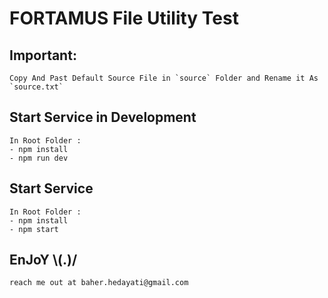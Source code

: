 # FORTAMUS File Utility Test


## Important:
```
Copy And Past Default Source File in `source` Folder and Rename it As `source.txt`
```

## Start Service in Development
``` 
In Root Folder :  
- npm install
- npm run dev
```

## Start Service
``` 
In Root Folder :  
- npm install
- npm start
```

## EnJoY   \\(.)/
```
reach me out at baher.hedayati@gmail.com
```